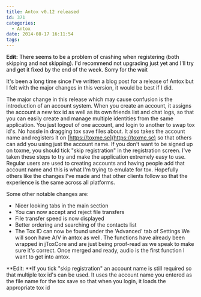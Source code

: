 ```yaml
---
title: Antox v0.12 released
id: 371
categories:
  - Antox
date: 2014-08-17 16:11:54
tags:
---
```


**Edit:** <span style="color: #000000;">There seems to be a problem of crashing when registering (both skipping and not skipping). I'd recommend not upgrading just yet and I'll try and get it fixed by the end of the week. Sorry for the wait</span>

It's been a long time since I've written a blog post for a release of Antox but I felt with the major changes in this version, it would be best if I did.

The major change in this release which may cause confusion is the introduction of an account system. When you create an account, it assigns the account a new tox id as well as its own friends list and chat logs, so that you can easily create and manage multiple identities from the same application. You just logout of one account, and login to another to swap tox id's. No hassle in dragging tox save files about. It also takes the account name and registers it on [https://toxme.se](https://toxme.se) so that others can add you using just the account name. If you don't want to be signed up on toxme, you should tick "skip registration" in the registration screen. I've taken these steps to try and make the application extremely easy to use. Regular users are used to creating accounts and having people add that account name and this is what I'm trying to emulate for tox. Hopefully others like the changes I've made and that other clients follow so that the experience is the same across all platforms.

Some other notable changes are:

*   Nicer looking tabs in the main section
*   You can now accept and reject file transfers
*   File transfer speed is now displayed
*   Better ordering and searching of the contacts list
*   The Tox ID can now be found under the 'Advanced' tab of Settings
We will soon have A/V in antox as well. The functions have already been wrapped in jToxCore and are just being proof-read as we speak to make sure it's correct. Once merged and ready, audio is the first function I want to get into antox.

**Edit: **If you tick "skip registration" an account name is still required so that multiple tox id's can be used. It uses the account name you entered as the file name for the tox save so that when you login, it loads the appropriate tox id
